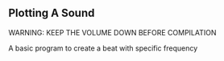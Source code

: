 Plotting A Sound
-----

WARNING: KEEP THE VOLUME DOWN BEFORE COMPILATION


A basic program to create a beat with specific frequency
